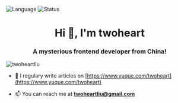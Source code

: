 ![Language](https://github-readme-stats.vercel.app/api/top-langs/?username=twoheartliu&layout=compact&hide=html)
![Status](https://github-readme-stats.vercel.app/api?username=twoheartliu&show_icons=true&icon_color=805AD5&text_color=718096&bg_color=ffffff&hide_title=true&line_height=21)

<h1 align="center">Hi 👋, I'm twoheart</h1>
<h3 align="center">A mysterious frontend developer from China!</h3>

<p align="left"> <img src="https://komarev.com/ghpvc/?username=twoheartliu" alt="twoheartliu" /> </p>

- 📝 I regulary write articles on [https://www.yuque.com/twoheart](https://www.yuque.com/twoheart)

- 📫 You can reach me at **twoheartliu@gmail.com**

